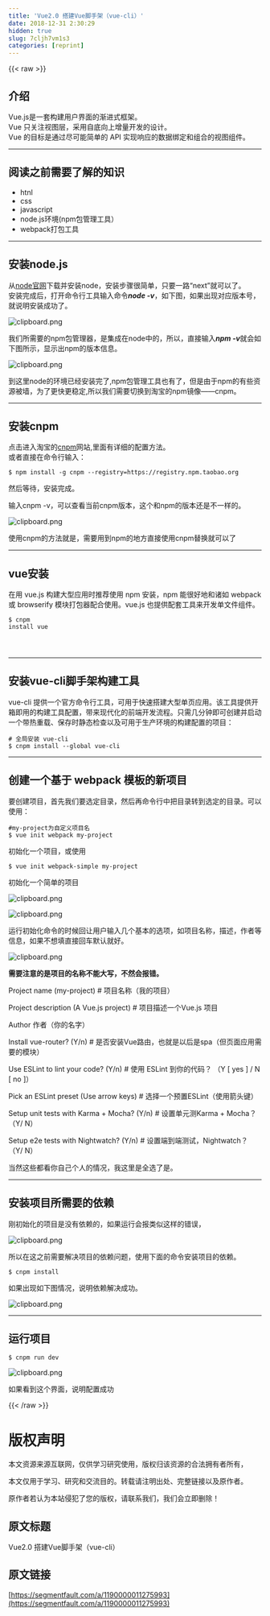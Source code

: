 ```yaml
---
title: 'Vue2.0 搭建Vue脚手架（vue-cli）' 
date: 2018-12-31 2:30:29
hidden: true
slug: 7cljh7vm1s3
categories: [reprint]
---
```


{{< raw >}}

                    
<h2 id="articleHeader0">介绍</h2>
<p>Vue.js是一套构建用户界面的渐进式框架。<br>Vue 只关注视图层，采用自底向上增量开发的设计。<br>Vue 的目标是通过尽可能简单的 API 实现响应的数据绑定和组合的视图组件。</p>
<hr>
<h2 id="articleHeader1">阅读之前需要了解的知识</h2>
<ul>
<li>htnl</li>
<li>css</li>
<li>javascript</li>
<li>node.js环境(npm包管理工具）</li>
<li>webpack打包工具</li>
</ul>
<hr>
<h2 id="articleHeader2">安装node.js</h2>
<p>从<a href="https://nodejs.org/en/" rel="nofollow noreferrer" target="_blank">node官网</a>下载并安装node，安装步骤很简单，只要一路“next”就可以了。<br>安装完成后，打开命令行工具输入命令<strong><em>node -v</em></strong>，如下图，如果出现对应版本号，就说明安装成功了。 </p>
<p><span class="img-wrap"><img data-src="/img/bVVteQ?w=370&amp;h=82" src="https://static.alili.tech/img/bVVteQ?w=370&amp;h=82" alt="clipboard.png" title="clipboard.png" style="cursor: pointer; display: inline;"></span></p>
<p>我们所需要的npm包管理器，是集成在node中的，所以，直接输入<strong><em>npm -v</em></strong>就会如下图所示，显示出npm的版本信息。</p>
<p><span class="img-wrap"><img data-src="/img/bVVtfT?w=360&amp;h=85" src="https://static.alili.tech/img/bVVtfT?w=360&amp;h=85" alt="clipboard.png" title="clipboard.png" style="cursor: pointer; display: inline;"></span></p>
<p>到这里node的环境已经安装完了,npm包管理工具也有了，但是由于npm的有些资源被墙，为了更快更稳定,所以我们需要切换到淘宝的npm镜像——cnpm。</p>
<hr>
<h2 id="articleHeader3">安装cnpm</h2>
<p>点击进入淘宝的<a href="http://npm.taobao.org/" rel="nofollow noreferrer" target="_blank">cnpm</a>网站,里面有详细的配置方法。<br>或者直接在命令行输入：</p>
<div class="widget-codetool" style="display:none;">
      <div class="widget-codetool--inner">
      <span class="selectCode code-tool" data-toggle="tooltip" data-placement="top" title="" data-original-title="全选"></span>
      <span type="button" class="copyCode code-tool" data-toggle="tooltip" data-placement="top" data-clipboard-text="$ npm install -g cnpm --registry=https://registry.npm.taobao.org" title="" data-original-title="复制"></span>
      <span type="button" class="saveToNote code-tool" data-toggle="tooltip" data-placement="top" title="" data-original-title="放进笔记"></span>
      </div>
      </div><pre class="hljs coffeescript"><code style="word-break: break-word; white-space: initial;">$ <span class="hljs-built_in">npm</span> install -g cnpm --registry=https:<span class="hljs-regexp">//</span>registry.<span class="hljs-built_in">npm</span>.taobao.org</code></pre>
<p>然后等待，安装完成。</p>
<p>输入cnpm -v，可以查看当前cnpm版本，这个和npm的版本还是不一样的。</p>
<p><span class="img-wrap"><img data-src="/img/bVVtiR?w=939&amp;h=196" src="https://static.alili.tech/img/bVVtiR?w=939&amp;h=196" alt="clipboard.png" title="clipboard.png" style="cursor: pointer; display: inline;"></span></p>
<p>使用cnpm的方法就是，需要用到npm的地方直接使用cnpm替换就可以了</p>
<hr>
<h2 id="articleHeader4">vue安装</h2>
<p>在用 vue.js 构建大型应用时推荐使用 npm 安装，npm 能很好地和诸如 webpack 或 browserify 模块打包器配合使用。vue.js 也提供配套工具来开发单文件组件。</p>
<div class="widget-codetool" style="display:none;">
      <div class="widget-codetool--inner">
      <span class="selectCode code-tool" data-toggle="tooltip" data-placement="top" title="" data-original-title="全选"></span>
      <span type="button" class="copyCode code-tool" data-toggle="tooltip" data-placement="top" data-clipboard-text="$ cnpm install vue

" title="" data-original-title="复制"></span>
      <span type="button" class="saveToNote code-tool" data-toggle="tooltip" data-placement="top" title="" data-original-title="放进笔记"></span>
      </div>
      </div><pre class="hljs cmake"><code>$ cnpm <span class="hljs-keyword">install</span> vue

</code></pre>
<hr>
<h2 id="articleHeader5">安装vue-cli脚手架构建工具</h2>
<p>vue-cli 提供一个官方命令行工具，可用于快速搭建大型单页应用。该工具提供开箱即用的构建工具配置，带来现代化的前端开发流程。只需几分钟即可创建并启动一个带热重载、保存时静态检查以及可用于生产环境的构建配置的项目：</p>
<div class="widget-codetool" style="display:none;">
      <div class="widget-codetool--inner">
      <span class="selectCode code-tool" data-toggle="tooltip" data-placement="top" title="" data-original-title="全选"></span>
      <span type="button" class="copyCode code-tool" data-toggle="tooltip" data-placement="top" data-clipboard-text="# 全局安装 vue-cli
$ cnpm install --global vue-cli
" title="" data-original-title="复制"></span>
      <span type="button" class="saveToNote code-tool" data-toggle="tooltip" data-placement="top" title="" data-original-title="放进笔记"></span>
      </div>
      </div><pre class="hljs stata"><code># 全局安装 vue-<span class="hljs-keyword">cli</span>
$ cnpm install --<span class="hljs-keyword">global</span> vue-<span class="hljs-keyword">cli</span>
</code></pre>
<hr>
<h2 id="articleHeader6">创建一个基于 webpack 模板的新项目</h2>
<p>要创建项目，首先我们要选定目录，然后再命令行中把目录转到选定的目录。可以使用：</p>
<div class="widget-codetool" style="display:none;">
      <div class="widget-codetool--inner">
      <span class="selectCode code-tool" data-toggle="tooltip" data-placement="top" title="" data-original-title="全选"></span>
      <span type="button" class="copyCode code-tool" data-toggle="tooltip" data-placement="top" data-clipboard-text="#my-project为自定义项目名
$ vue init webpack my-project" title="" data-original-title="复制"></span>
      <span type="button" class="saveToNote code-tool" data-toggle="tooltip" data-placement="top" title="" data-original-title="放进笔记"></span>
      </div>
      </div><pre class="hljs applescript"><code><span class="hljs-comment">#my-project为自定义项目名</span>
$ vue init webpack <span class="hljs-keyword">my</span>-project</code></pre>
<p>初始化一个项目，或使用</p>
<div class="widget-codetool" style="display:none;">
      <div class="widget-codetool--inner">
      <span class="selectCode code-tool" data-toggle="tooltip" data-placement="top" title="" data-original-title="全选"></span>
      <span type="button" class="copyCode code-tool" data-toggle="tooltip" data-placement="top" data-clipboard-text=" $ vue init webpack-simple my-project" title="" data-original-title="复制"></span>
      <span type="button" class="saveToNote code-tool" data-toggle="tooltip" data-placement="top" title="" data-original-title="放进笔记"></span>
      </div>
      </div><pre class="hljs applescript"><code style="word-break: break-word; white-space: initial;"> $ vue init webpack-simple <span class="hljs-keyword">my</span>-project</code></pre>
<p>初始化一个简单的项目</p>
<p><span class="img-wrap"><img data-src="/img/bVVtwi?w=234&amp;h=451" src="https://static.alili.tech/img/bVVtwi?w=234&amp;h=451" alt="clipboard.png" title="clipboard.png" style="cursor: pointer; display: inline;"></span></p>
<p><span class="img-wrap"><img data-src="/img/bVVtv7?w=216&amp;h=228" src="https://static.alili.tech/img/bVVtv7?w=216&amp;h=228" alt="clipboard.png" title="clipboard.png" style="cursor: pointer; display: inline;"></span></p>
<p>运行初始化命令的时候回让用户输入几个基本的选项，如项目名称，描述，作者等信息，如果不想填直接回车默认就好。</p>
<p><span class="img-wrap"><img data-src="/img/bVVUo9?w=406&amp;h=187" src="https://static.alili.tech/img/bVVUo9?w=406&amp;h=187" alt="clipboard.png" title="clipboard.png" style="cursor: pointer; display: inline;"></span></p>
<p><strong>需要注意的是项目的名称不能大写，不然会报错。</strong></p>
<p>Project name (my-project) # 项目名称（我的项目）</p>
<p>Project description (A Vue.js project) # 项目描述一个Vue.js 项目</p>
<p>Author 作者（你的名字）</p>
<p>Install vue-router? (Y/n)      # 是否安装Vue路由，也就是以后是spa（但页面应用需要的模块）</p>
<p>Use ESLint to lint your code? (Y/n) # 使用 ESLint 到你的代码？ （Y [ yes ] / N [ no ]）</p>
<p>Pick an ESLint preset (Use arrow keys) # 选择一个预置ESLint（使用箭头键）</p>
<p>Setup unit tests with Karma + Mocha? (Y/n) # 设置单元测Karma + Mocha？ （Y/ N）</p>
<p>Setup e2e tests with Nightwatch? (Y/n) # 设置端到端测试，Nightwatch？ （Y/ N）</p>
<p>当然这些都看你自己个人的情况，我这里是全选了是。</p>
<hr>
<h2 id="articleHeader7">安装项目所需要的依赖</h2>
<p>刚初始化的项目是没有依赖的，如果运行会报类似这样的错误，</p>
<p><span class="img-wrap"><img data-src="/img/bVVvxN?w=854&amp;h=400" src="https://static.alili.tech/img/bVVvxN?w=854&amp;h=400" alt="clipboard.png" title="clipboard.png" style="cursor: pointer; display: inline;"></span></p>
<p>所以在这之前需要解决项目的依赖问题，使用下面的命令安装项目的依赖。</p>
<div class="widget-codetool" style="display:none;">
      <div class="widget-codetool--inner">
      <span class="selectCode code-tool" data-toggle="tooltip" data-placement="top" title="" data-original-title="全选"></span>
      <span type="button" class="copyCode code-tool" data-toggle="tooltip" data-placement="top" data-clipboard-text=" $ cnpm install" title="" data-original-title="复制"></span>
      <span type="button" class="saveToNote code-tool" data-toggle="tooltip" data-placement="top" title="" data-original-title="放进笔记"></span>
      </div>
      </div><pre class="hljs cmake"><code style="word-break: break-word; white-space: initial;"> $ cnpm <span class="hljs-keyword">install</span></code></pre>
<p>如果出现如下图情况，说明依赖解决成功。</p>
<p><span class="img-wrap"><img data-src="/img/bVVvyz?w=1561&amp;h=375" src="https://static.alili.tech/img/bVVvyz?w=1561&amp;h=375" alt="clipboard.png" title="clipboard.png" style="cursor: pointer; display: inline;"></span></p>
<hr>
<h2 id="articleHeader8">运行项目</h2>
<div class="widget-codetool" style="display:none;">
      <div class="widget-codetool--inner">
      <span class="selectCode code-tool" data-toggle="tooltip" data-placement="top" title="" data-original-title="全选"></span>
      <span type="button" class="copyCode code-tool" data-toggle="tooltip" data-placement="top" data-clipboard-text="$ cnpm run dev
" title="" data-original-title="复制"></span>
      <span type="button" class="saveToNote code-tool" data-toggle="tooltip" data-placement="top" title="" data-original-title="放进笔记"></span>
      </div>
      </div><pre class="hljs dockerfile"><code>$ cnpm <span class="hljs-keyword">run</span><span class="bash"> dev
</span></code></pre>
<p><span class="img-wrap"><img data-src="/img/bVVtyG?w=1386&amp;h=749" src="https://static.alili.tech/img/bVVtyG?w=1386&amp;h=749" alt="clipboard.png" title="clipboard.png" style="cursor: pointer;"></span></p>
<p>如果看到这个界面，说明配置成功</p>

                
{{< /raw >}}

# 版权声明
本文资源来源互联网，仅供学习研究使用，版权归该资源的合法拥有者所有，

本文仅用于学习、研究和交流目的。转载请注明出处、完整链接以及原作者。

原作者若认为本站侵犯了您的版权，请联系我们，我们会立即删除！

## 原文标题
Vue2.0 搭建Vue脚手架（vue-cli）

## 原文链接
[https://segmentfault.com/a/1190000011275993](https://segmentfault.com/a/1190000011275993)

